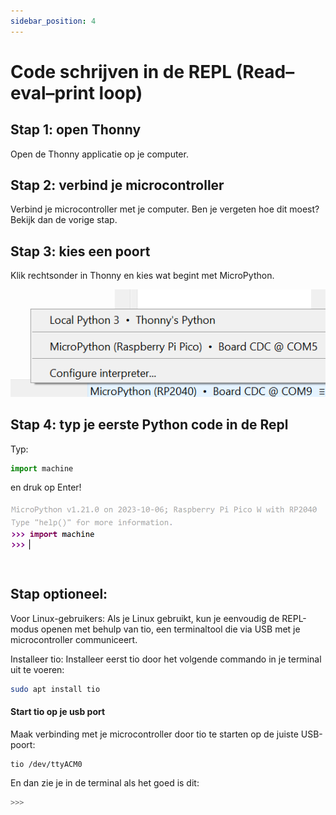 ```yaml
---
sidebar_position: 4
---
```


# Code schrijven in de REPL (Read–eval–print loop)

## Stap 1: open Thonny
Open de Thonny applicatie op je computer.

## Stap 2: verbind je microcontroller
Verbind je microcontroller met je computer.
Ben je vergeten hoe dit moest? Bekijk dan de vorige stap.

## Stap 3: kies een poort
Klik rechtsonder in Thonny en kies wat begint met MicroPython.

![kies poort](kies_micropython.png)

## Stap 4: typ je eerste Python code in de Repl

Typ:
```py
import machine
```
en druk op Enter!

![repl](repl.png)

## Stap optioneel: 

Voor Linux-gebruikers: Als je Linux gebruikt, kun je eenvoudig
de REPL-modus openen met behulp van tio, een terminaltool die via USB 
met je microcontroller communiceert.

Installeer tio: Installeer eerst tio door het volgende commando 
in je terminal uit te voeren:

```bash
sudo apt install tio
```
#### Start tio op je usb port

Maak verbinding met je microcontroller door tio te starten op de juiste USB-poort:

```bash
tio /dev/ttyACM0
```
En dan zie je in de terminal als het goed is dit: 

```bash
>>>
```


